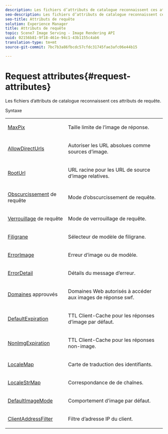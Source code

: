 ```yaml
---
description: Les fichiers d’attributs de catalogue reconnaissent ces attributs de requête.
seo-description: Les fichiers d’attributs de catalogue reconnaissent ces attributs de requête.
seo-title: Attributs de requête
solution: Experience Manager
title: Attributs de requête
topic: Scene7 Image Serving - Image Rendering API
uuid: 02156b81-9f18-461e-94c1-43b1155c4ab6
translation-type: tm+mt
source-git-commit: 7bc7b3a86fbcdc57cfdc31745fae3afc06e44b15

---
```



# Request attributes{#request-attributes}

Les fichiers d’attributs de catalogue reconnaissent ces attributs de requête.

Syntaxe

<table id="simpletable_2690384A0117458DB12E4E99EFDA975A"> 
 <tr class="strow"> 
  <td class="stentry"> <p><span class="codeph"> <a href="../../../../../../is-api/image-catalog/image-serving-api-ref/c-image-catalog-reference/c-attributes-reference/r-maxpix.md#reference-e167d396ac794079ba8b5e6eb16eeda5" type="reference" format="dita" scope="local"> MaxPix</a></span> </p></td> 
  <td class="stentry"> <p>Taille limite de l’image de réponse. </p></td> 
 </tr> 
 <tr class="strow"> 
  <td class="stentry"> <p><span class="codeph"> <a href="../../../../../../is-api/image-catalog/image-serving-api-ref/c-image-catalog-reference/c-attributes-reference/r-allowdirecturls.md#reference-cc649a518182497baacf9f6b19559689" type="reference" format="dita" scope="local"> AllowDirectUrls</a></span> </p></td> 
  <td class="stentry"> <p>Autoriser les URL absolues comme sources d’image. </p></td> 
 </tr> 
 <tr class="strow"> 
  <td class="stentry"> <p><span class="codeph"> <a href="../../../../../../is-api/image-catalog/image-serving-api-ref/c-image-catalog-reference/c-attributes-reference/r-rooturl.md#reference-3b0e43881020409cbe642366913cf137" type="reference" format="dita" scope="local"> RootUrl</a></span> </p></td> 
  <td class="stentry"> <p>URL racine pour les URL de source d’image relatives. </p></td> 
 </tr> 
 <tr class="strow"> 
  <td class="stentry"> <p><span class="codeph"> <a href="../../../../../../is-api/image-catalog/image-serving-api-ref/c-image-catalog-reference/c-attributes-reference/r-requestobfuscation.md#reference-730a3330253343f893419ebd52baf0bd" type="reference" format="dita" scope="local"> Obscurcissement</a> de requête </span> </p></td> 
  <td class="stentry"> <p>Mode d’obscurcissement de requête. </p></td> 
 </tr> 
 <tr class="strow"> 
  <td class="stentry"> <p><span class="codeph"> <a href="../../../../../../is-api/image-catalog/image-serving-api-ref/c-image-catalog-reference/c-attributes-reference/r-requestlock.md#reference-8bbe2f581be847d3b9fa123e8e5e94b0" type="reference" format="dita" scope="local"> Verrouillage</a> de requête </span> </p></td> 
  <td class="stentry"> <p>Mode de verrouillage de requête. </p></td> 
 </tr> 
 <tr class="strow"> 
  <td class="stentry"> <p><span class="codeph"> <a href="../../../../../../is-api/image-catalog/image-serving-api-ref/c-image-catalog-reference/c-attributes-reference/r-watermark.md#reference-942b50acb2dd43a5ae498dc41ea9ac9b" type="reference" format="dita" scope="local"> Filigrane</a></span> </p></td> 
  <td class="stentry"> <p>Sélecteur de modèle de filigrane. </p></td> 
 </tr> 
 <tr class="strow"> 
  <td class="stentry"> <p><span class="codeph"> <a href="../../../../../../is-api/image-catalog/image-serving-api-ref/c-image-catalog-reference/c-attributes-reference/r-errorimage.md#reference-c494d5d8b2584fe3800f35baabd0292c" type="reference" format="dita" scope="local"> ErrorImage</a></span> </p></td> 
  <td class="stentry"> <p>Erreur d’image ou de modèle. </p></td> 
 </tr> 
 <tr class="strow"> 
  <td class="stentry"> <p><span class="codeph"> <a href="../../../../../../is-api/image-catalog/image-serving-api-ref/c-image-catalog-reference/c-attributes-reference/r-errordetail.md#reference-4987c8cddcba4c88960170e49cafc561" type="reference" format="dita" scope="local"> ErrorDetail</a></span> </p></td> 
  <td class="stentry"> <p>Détails du message d’erreur. </p></td> 
 </tr> 
 <tr class="strow"> 
  <td class="stentry"> <p><span class="codeph"> <a href="../../../../../../is-api/image-catalog/image-serving-api-ref/c-image-catalog-reference/c-attributes-reference/r-trusteddomains.md#reference-563bd5c54f914d9abcd2304ab292e12f" type="reference" format="dita" scope="local"> Domaines</a> approuvés </span> </p></td> 
  <td class="stentry"> <p>Domaines Web autorisés à accéder aux images de réponse swf. </p></td> 
 </tr> 
 <tr class="strow"> 
  <td class="stentry"> <p><span class="codeph"> <a href="../../../../../../is-api/image-catalog/image-serving-api-ref/c-image-catalog-reference/c-attributes-reference/r-defaultexpiration.md#reference-0526166fab654fceb243b75d1ea4f0cf" type="reference" format="dita" scope="local"> DefaultExpiration</a></span> </p></td> 
  <td class="stentry"> <p>TTL Client-Cache pour les réponses d’image par défaut. </p></td> 
 </tr> 
 <tr class="strow"> 
  <td class="stentry"> <p><span class="codeph"> <a href="../../../../../../is-api/image-catalog/image-serving-api-ref/c-image-catalog-reference/c-attributes-reference/r-nonimgexpiration.md#reference-a8066cd0d24b4ea98100ade4821f1f9d" type="reference" format="dita" scope="local"> NonImgExpiration</a></span> </p></td> 
  <td class="stentry"> <p>TTL Client-Cache pour les réponses non-image. </p></td> 
 </tr> 
 <tr class="strow"> 
  <td class="stentry"> <p><span class="codeph"> <a href="../../../../../../is-api/image-catalog/image-serving-api-ref/c-image-catalog-reference/c-attributes-reference/r-localemap.md#reference-49bbf598f8ea47c3a563755cef306318" type="reference" format="dita" scope="local"> LocaleMap</a></span> </p></td> 
  <td class="stentry"> <p>Carte de traduction des identifiants. </p></td> 
 </tr> 
 <tr class="strow"> 
  <td class="stentry"> <p><span class="codeph"> <a href="../../../../../../is-api/image-catalog/image-serving-api-ref/c-image-catalog-reference/c-attributes-reference/r-localestrmap.md#reference-98c42070a4bc4baf92537132be2b5b1e" type="reference" format="dita" scope="local"> LocaleStrMap</a></span> </p></td> 
  <td class="stentry"> <p>Correspondance de  de chaînes. </p></td> 
 </tr> 
 <tr class="strow"> 
  <td class="stentry"> <p><span class="codeph"> <a href="../../../../../../is-api/image-catalog/image-serving-api-ref/c-image-catalog-reference/c-attributes-reference/r-defaultimagemode.md#reference-8a996af162f84e46bbe9e6e0d4e26782" type="reference" format="dita" scope="local"> DefaultImageMode</a></span> </p></td> 
  <td class="stentry"> <p>Comportement d’image par défaut. </p></td> 
 </tr> 
 <tr class="strow"> 
  <td class="stentry"> <p><span class="codeph"> <a href="../../../../../../is-api/image-catalog/image-serving-api-ref/c-image-catalog-reference/c-attributes-reference/r-clientaddressfilter.md#reference-7000c1f77b134462a1f06b733f29ba68" type="reference" format="dita" scope="local"> ClientAddressFilter</a></span> </p></td> 
  <td class="stentry"> <p>Filtre d’adresse IP du client. </p></td> 
 </tr> 
</table>


